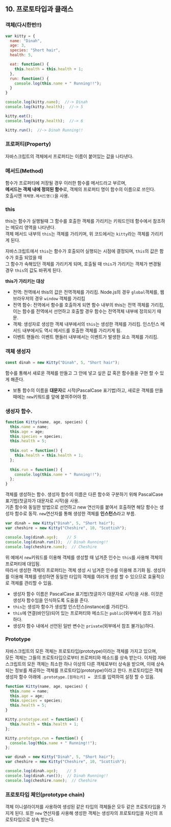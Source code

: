 ## 10. 프로토타입과 클래스

### 객체(다시한번!!)
``` js
var kitty = {
  name: "Dinah",
  age: 3,
  species: "Short hair",
  health: 5,

  eat: function() {
    this.health = this.health + 1;
  },
  run: function() {
    console.log(this.name + " Running!!");
  }
}

console.log(kitty.name);  //-> Dinah
console.log(kitty.health);  //-> 5

kitty.eat();
console.log(kitty.health);  //-> 6

kitty.run();  //-> Dinah Running!!
```

### 프로퍼티(Property)
자바스크립트의 객체에서 프로퍼티는 이름이 붙어있는 값을 나타낸다.

### 메서드(Method)
함수가 프로퍼티에 저장될 경우 이러한 함수를 메서드라고 부르며,  
**메서드는 객체 내에 정의된 함수**로, 객체의 프로퍼티 명이 함수의 이름으로 쓰인다.   
호출시엔 ```객체명.메서드명()```을 사용.

### this
this는 함수가 실행될때 그 함수를 호출한 객체를 가리키는 키워드인데 함수에서 참조하는 메모리 영역을 나타낸다.   
객체 메서드 내부의 ```this```는 객체를 가리키며, 위 코드에서는 ```kitty```라는 객체를 가리키게 된다.

자바스크립트에서 ```this```는 함수가 호출되어 실행되는 시점에 결정되며, ```this```의 값은 함수가 호출 되었을 때  
그 함수가 속해있던 객체를 가리키게 되며, 호출될 때 ```this```가 가리키는 객체가 변경될 경우 ```this```의 값도 바뀌게 된다.

**this가 가리키는 대상**
- 전역: 전역에서 this의 값은 전역객체를 가리킴. Node.js의 경우 ```global```객체를, 웹브라우저의 경우 ```window``` 객체를 가리킴
- 전역 함수: 전역에서 함수를 호출하게 되면 함수 내부의 this는 전역 객체를 가리킴, 이는 함수를 전역에서 선언하고 호출할 경우 함수는 전역객체 내부에 정의되기 때문.
- 객체: 생성자로 생성한 객체 내부에서의 ```this```는 생성한 객체를 가리킴. 인스턴스 메서드 내부에서도 역시 메서드를 호출한 객체를 가리키게 됨.
- 이벤트 핸들러: 이벤트 핸들러 내부에서는 이벤트가 발생한 요소 객체를 가리킴.

### 객체 생성자
``` js
const dinah = new Kitty("Dinah", 5, "Short hair");
```
함수를 통해서 새로운 객체를 만들고 그 안에 넣고 싶은 값 혹은 함수들을 구현 할 수 있게 해준다.
- 보통 함수의 이름을 **대문자**로 시작(PascalCase 표기법)하고, 새로운 객체를 만들 때에는 ```new```키워드를 앞에 붙여주어야 함.

### 생성자 함수.
``` js
function Kitty(name, age, species) {
  this.name = name;
  this.age = age;
  this.species = species;
  this.health = 5;
  
  this.eat = function() {
    this.health = this.health + 1;
  };
  
  this.run = function() {
    console.log(this.name + " Running!!");
  };
}
```
객체를 생성하는 함수.
생성자 함수의 이름은 다른 함수와 구분하기 위해 PascalCase 표기법(첫글자가 대문자로 시작)을 사용.  
기존 함수와 동일한 방법으로 선언하고 new 연산자를 붙여서 호출하면 해당 함수는 생성자 함수로 동작.
```new```연산자를 통해 생성한 객체를 **인스턴스**라고 부름.
``` js
var dinah = new Kitty("Dinah", 5, "Short hair");
var cheshire = new Kitty("Cheshire", 10, "Scottish");

console.log(dinah.age);    // 5
console.log(dinah.run());  // Dinah Running!!
console.log(cheshire.name);  // Cheshire
```
위 예에서 ```new```키워드를 이용해 객체를 생성할 때 넘겨준 인수는 ```this```를 사용해 객체의 프로퍼티에 대입됨.  
따라서 생성한 객체의 프로퍼티는 객체 생성 시 넘겨준 인수를 이용해 초기화 됨.
생성자를 이용해 객체를 생성하면 동일한 타입의 객체를 여러개 생성 할 수 있으므로 효율적으로 객체를 관리할 수 있음.
- 생성자 함수 이름은 PascalCase 표기법(첫글자가 대문자로 시작)을 사용. 이것은 생성자 함수임을 인식하도록 도움을 준다.
- ```this```는 생성자 함수가 생성할 인스턴스(instance)를 가리킨다.
- ```this```에 연결(바인딩)되어 있는 프로퍼티와 메소드는 ```public```(외부에서 참조 가능)하다.
- 생성자 함수 내에서 선언된 일반 변수는 ```private```(외부에서 참조 불가능)하다.

### Prototype
자바스크립트의 모든 객체는 프로토타입(prototype)이라는 객체를 가지고 있으며,  
모든 객체는 그들의 프로토타입으로부터 프로퍼티와 메소드를 상속 받는다.
이처럼 자바스크립트의 모든 객체는 최소한 하나 이상의 다른 객체로부터 상속을 받으며, 이때 상속되는 정보를 제공하는 객체를 프로토타입(prototype)이라고 한다.
프로토타입은 객체 생성자 함수 아래에 ```.prototype.[원하는키] = ``` 코드를 입력하여 설정 할 수 있음.

``` js
function Kitty(name, age, species) {
  this.name = name;
  this.age = age;
  this.species = species;
  this.health = 5;
}

Kitty.prototype.eat = function() {
  this.health = this.health + 1;
};

Kitty.prototype.run = function() {
  console.log(this.name + " Running!!");
};

var dinah = new Kitty("Dinah", 5, "Short hair");
var cheshire = new Kitty("Cheshire", 10, "Scottish");

console.log(dinah.age);    // 5
console.log(dinah.run());  // Dinah Running!!
console.log(cheshire.name);  // Cheshire
```

### 프로토타입 체인(prototype chain)
객체 이니셜라이저를 사용하여 생성된 같은 타입의 객체들은 모두 같은 프로토타입을 가지게 된다.
또한 ```new``` 연산자를 사용해 생성한 객체는 생성자의 프로토타입을 자신의 프로토타입으로 상속 받는다.
